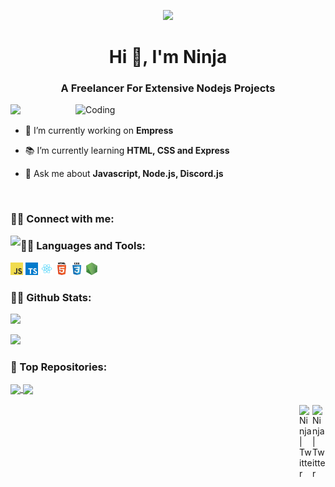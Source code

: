 <p align="center">
  <img src="https://github.com/SNKYNinja/SNKYNinja/blob/main/assets/HuTao.gif?raw=true"width: 80%;" />
</p>

<h1 align="center">Hi 👋, I'm Ninja</h1>
<h3 align="center">A Freelancer For Extensive Nodejs Projects</h3>
<img align = "right" alt="Coding" width="400" src="https://media.discordapp.net/attachments/1021392762379194429/1085873862052421682/devytbs-612dcd6e-3720-4ac2-a50a-23f4cdf20679.gif?width=462&height=375">

<a href="https://visitcount.itsvg.in">
  <img src="https://visitcount.itsvg.in/api?id=SNKYNinja&label=Profile%20Views&color=10&icon=6&pretty=true" />
</a>

- 🔭 I’m currently working on **Empress**

- 📚 I’m currently learning **HTML, CSS and Express**

- 💬 Ask me about **Javascript, Node.js, Discord.js** <br/>

<br/><h3 align="left">🐱‍💻 Connect with me:</h3>
                     
<img align="left" src="https://lanyard-profile-readme.vercel.app/api/662898453764112408?bg=00000000" /> 

<h3 align="left">🐱‍👤 Languages and Tools:</h3>
<code><img height="20" alt="javascript" src="https://raw.githubusercontent.com/github/explore/80688e429a7d4ef2fca1e82350fe8e3517d3494d/topics/javascript/javascript.png"></code>
<code><img height="20" alt="typescript" src="https://raw.githubusercontent.com/github/explore/80688e429a7d4ef2fca1e82350fe8e3517d3494d/topics/typescript/typescript.png"></code>
<code><img height="20" alt="react" src="https://raw.githubusercontent.com/github/explore/80688e429a7d4ef2fca1e82350fe8e3517d3494d/topics/react/react.png"></code>
<code><img height="20" alt="graphql" src="https://raw.githubusercontent.com/github/explore/5c058a388828bb5fde0bcafd4bc867b5bb3f26f3/topics/html/html.png"></code>
<code><img height="20" alt="graphql" src="https://raw.githubusercontent.com/github/explore/5c058a388828bb5fde0bcafd4bc867b5bb3f26f3/topics/css/css.png"></code>
<code><img height="20" alt="nodejs" src="https://raw.githubusercontent.com/github/explore/80688e429a7d4ef2fca1e82350fe8e3517d3494d/topics/nodejs/nodejs.png"></code>

<h3 align="left">🐱‍👓 Github Stats:</h3>
                
<p align="left" >
  <a href="https://github.com/SNKYNinja">
 <img src="https://github-readme-streak-stats.herokuapp.com?user=SNKYNinja&theme=radical&hide_border=false&date_format=M%20j%5B%2C%20Y%5D">
  </a>
  </p>

<p align="left" >  
  <a href="https://github.com/anuraghazra/github-readme-stats"> 
<img  src="https://github-readme-stats.vercel.app/api?username=SNKYNinja&&show_icons=true&theme=radical"/>
  </a>
  </p> 

<h3 align="left">🐧 Top Repositories:</h3>

<a href="https://github.com/SNKYNinja/Empress-Dashboard">
  <img align="center" src="https://github-readme-stats.vercel.app/api/pin/?username=SNKYNinja&repo=Empress-Dashboard&theme=radical" />
</a>
<a href="https://github.com/SNKYNinja/poru">
  <img align="center" src="https://github-readme-stats.vercel.app/api/pin/?username=SNKYNinja&repo=poru&theme=radical" />
</a>
<br />
<br />

<a href="https://twitter.com/ninja_snky" target="_blank" rel="noopener noreferrer">
  <img align="right" alt="Ninja | Twitter" width="21px" src="https://raw.githubusercontent.com/anuraghazra/anuraghazra/master/assets/twitter.svg" />
</a>
                                                                                                                                                                 <a href="https://www.youtube.com/watch?v=dQw4w9WgXcQ" target="_blank" rel="noopener noreferrer">
  <img align="right" alt="Ninja | Twitter" width="21px" src="https://pbs.twimg.com/media/FC3az-KaAAAIKBt.png" />
</a>
